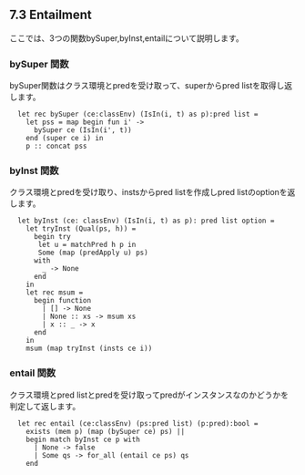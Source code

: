 ## 7.3 Entailment

ここでは、3つの関数bySuper,byInst,entailについて説明します。

### bySuper 関数


bySuper関数はクラス環境とpredを受け取って、superからpred listを取得し返します。

	  let rec bySuper (ce:classEnv) (IsIn(i, t) as p):pred list =
	    let pss = map begin fun i' ->
	      bySuper ce (IsIn(i', t))
	    end (super ce i) in
	    p :: concat pss

### byInst 関数

クラス環境とpredを受け取り、instsからpred listを作成しpred listのoptionを返します。

	  let byInst (ce: classEnv) (IsIn(i, t) as p): pred list option =
	    let tryInst (Qual(ps, h)) =
	      begin try
	       let u = matchPred h p in
	       Some (map (predApply u) ps)
	      with
	        _ -> None
	      end
	    in
	    let rec msum =
	      begin function
	        | [] -> None
	        | None :: xs -> msum xs
	        | x :: _ -> x
	      end
	    in
	    msum (map tryInst (insts ce i))

### entail 関数

クラス環境とpred listとpredを受け取ってpredがインスタンスなのかどうかを判定して返します。

	  let rec entail (ce:classEnv) (ps:pred list) (p:pred):bool =
	    exists (mem p) (map (bySuper ce) ps) ||
	    begin match byInst ce p with
	      | None -> false
	      | Some qs -> for_all (entail ce ps) qs
	    end

